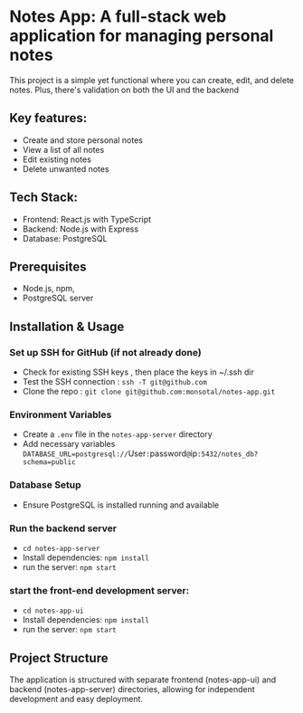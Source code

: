 # Notes App: A full-stack web application for managing personal notes

This project is a simple yet functional where you can create, edit, and delete notes. 
Plus, there's validation on both the UI and the backend


## Key features:
- Create and store personal notes
- View a list of all notes
- Edit existing notes
- Delete unwanted notes

## Tech Stack:
- Frontend: React.js with TypeScript
- Backend: Node.js with Express
- Database: PostgreSQL

## Prerequisites
- Node.js, npm, 
- PostgreSQL server

## Installation & Usage 
### Set up SSH for GitHub (if not already done)
- Check for existing SSH keys , then place the keys in ~/.ssh dir
- Test the SSH connection : `ssh -T git@github.com`
- Clone the repo : `git clone git@github.com:monsotal/notes-app.git`

### Environment Variables
- Create a `.env` file in the `notes-app-server` directory
- Add necessary variables 
     `DATABASE_URL=postgresql://`User`:`password`@`ip`:5432/notes_db?schema=public`

### Database Setup
- Ensure PostgreSQL is installed running and available


### Run the backend server 
- `cd notes-app-server`
- Install dependencies: `npm install`
- run the server: `npm start`

### start the front-end development server:
- `cd notes-app-ui`
- Install dependencies: `npm install`
- run the server: `npm start`


## Project Structure
The application is structured with separate frontend (notes-app-ui) and backend (notes-app-server) directories,
 allowing for independent development and easy deployment.